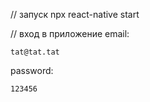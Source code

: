 // запуск
npx react-native start

// вход в приложение
email:

    tat@tat.tat 

password:

    123456
